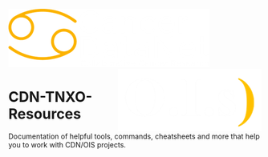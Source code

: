 ![alt text](https://github.com/CancerDataNet-OIS/CDN-OIS-Resources/blob/main/images/CDN.png)
<img align="right" src="https://github.com/CancerDataNet-OIS/CDN-OIS-Resources/blob/main/images/OIS.png">

# CDN-TNXO-Resources

Documentation of helpful tools, commands, cheatsheets and more that help you to work with CDN/OIS projects.
